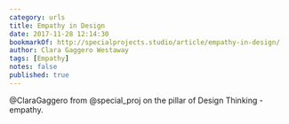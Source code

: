 ```yaml
---
category: urls
title: Empathy in Design
date: 2017-11-28 12:14:30
bookmarkOf: http://specialprojects.studio/article/empathy-in-design/
author: Clara Gaggero Westaway
tags: [Empathy]
notes: false
published: true
---
```


@ClaraGaggero from @special_proj on the pillar of Design Thinking - empathy.
